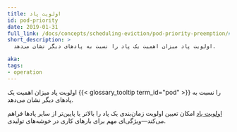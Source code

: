 ```yaml
---
title: اولویت پاد
id: pod-priority
date: 2019-01-31
full_link: /docs/concepts/scheduling-eviction/pod-priority-preemption/#pod-priority
short_description: >
  اولویت پاد میزان اهمیت یک پاد را نسبت به پادهای دیگر نشان می‌دهد.

aka:
tags:
- operation
---
```

 اولویت پاد میزان اهمیت یک {{< glossary_tooltip term_id="pod" >}} را نسبت به پادهای دیگر نشان می‌دهد.

<!--more-->

[اولویت پاد](/docs/concepts/scheduling-eviction/pod-priority-preemption/#pod-priority) امکان تعیین اولویت زمان‌بندی یک پاد را بالاتر یا پایین‌تر از سایر پادها فراهم می‌کند—ویژگی‌ای مهم برای بارهای کاری در خوشه‌های تولیدی.
